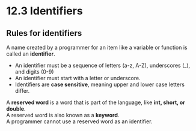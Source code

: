 # 12.3 Identifiers

## Rules for identifiers
A name created by a programmer for an item like a variable or function is called an **identifier**.   
* An identifier must be a sequence of letters (a-z, A-Z), underscores (_), and digits (0-9)
* An identifier must start with a letter or underscore.
* Identifiers are **case sensitive**, meaning upper and lower case letters differ. 
  
A **reserved word** is a word that is part of the language, like **int, short, or double**.   
A reserved word is also known as a **keyword**.   
A programmer cannot use a reserved word as an identifier.   

## 

